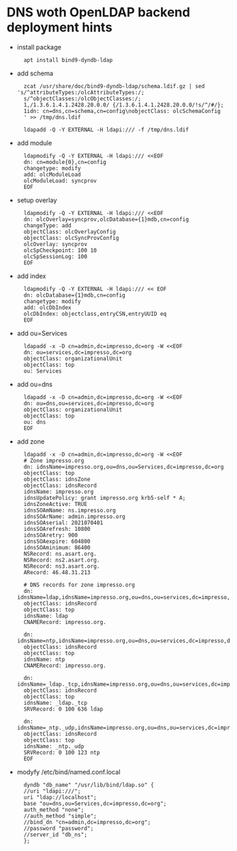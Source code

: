 # DNS woth OpenLDAP backend deployment hints

- install package

        apt install bind9-dyndb-ldap

- add schema

        zcat /usr/share/doc/bind9-dyndb-ldap/schema.ldif.gz | sed 's/^attributeTypes:/olcAttributeTypes:/;
        s/^objectClasses:/olcObjectClasses:/;
        1,/1.3.6.1.4.1.2428.20.0.0/ {/1.3.6.1.4.1.2428.20.0.0/!s/^/#/};
        1idn: cn=dns,cn=schema,cn=config\nobjectClass: olcSchemaConfig
        ' >> /tmp/dns.ldif

        ldapadd -Q -Y EXTERNAL -H ldapi:/// -f /tmp/dns.ldif

- add module

        ldapmodify -Q -Y EXTERNAL -H ldapi:/// <<EOF
        dn: cn=module{0},cn=config
        changetype: modify
        add: olcModuleLoad
        olcModuleLoad: syncprov
        EOF

- setup overlay

        ldapmodify -Q -Y EXTERNAL -H ldapi:/// <<EOF
        dn: olcOverlay=syncprov,olcDatabase={1}mdb,cn=config
        changeType: add
        objectClass: olcOverlayConfig
        objectClass: olcSyncProvConfig
        olcOverlay: syncprov
        olcSpCheckpoint: 100 10
        olcSpSessionLog: 100
        EOF

- add index

        ldapmodify -Q -Y EXTERNAL -H ldapi:/// << EOF
        dn: olcDatabase={1}mdb,cn=config
        changetype: modify
        add: olcDbIndex
        olcDbIndex: objectclass,entryCSN,entryUUID eq
        EOF

- add ou=Services

        ldapadd -x -D cn=admin,dc=impresso,dc=org -W <<EOF
        dn: ou=services,dc=impresso,dc=org
        objectClass: organizationalUnit
        objectClass: top
        ou: Services

- add ou=dns

        ldapadd -x -D cn=admin,dc=impresso,dc=org -W <<EOF
        dn: ou=dns,ou=services,dc=impresso,dc=org
        objectClass: organizationalUnit
        objectClass: top
        ou: dns
        EOF

- add zone

        ldapadd -x -D cn=admin,dc=impresso,dc=org -W <<EOF
        # Zone impresso.org
        dn: idnsName=impresso.org,ou=dns,ou=Services,dc=impresso,dc=org
        objectClass: top
        objectClass: idnsZone
        objectClass: idnsRecord
        idnsName: impresso.org
        idnsUpdatePolicy: grant impresso.org krb5-self * A;
        idnsZoneActive: TRUE
        idnsSOAmName: ns.impresso.org
        idnsSOArName: admin.impresso.org
        idnsSOAserial: 2021070401
        idnsSOArefresh: 10800
        idnsSOAretry: 900
        idnsSOAexpire: 604800
        idnsSOAminimum: 86400
        NSRecord: ns.asart.org.
        NSRecord: ns2.asart.org.
        NSRecord: ns3.asart.org.
        ARecord: 46.48.31.213

        # DNS records for zone impresso.org
        dn: idnsName=ldap,idnsName=impresso.org,ou=dns,ou=services,dc=impresso,dc=org
        objectClass: idnsRecord
        objectClass: top
        idnsName: ldap
        CNAMERecord: impresso.org.

        dn: idnsName=ntp,idnsName=impresso.org,ou=dns,ou=services,dc=impresso,dc=org
        objectClass: idnsRecord
        objectClass: top
        idnsName: ntp
        CNAMERecord: impresso.org.

        dn: idnsName=_ldap._tcp,idnsName=impresso.org,ou=dns,ou=services,dc=impresso,dc=org
        objectClass: idnsRecord
        objectClass: top
        idnsName: _ldap._tcp
        SRVRecord: 0 100 636 ldap

        dn: idnsName=_ntp._udp,idnsName=impresso.org,ou=dns,ou=services,dc=impresso,dc=org
        objectClass: idnsRecord
        objectClass: top
        idnsName: _ntp._udp
        SRVRecord: 0 100 123 ntp
        EOF

- modyfy /etc/bind/named.conf.local

        dyndb "db_name" "/usr/lib/bind/ldap.so" {
        //uri "ldapi:///";
        uri "ldap://localhost";
        base "ou=dns,ou=Services,dc=impresso,dc=org";
        auth_method "none";
        //auth_method "simple";
        //bind_dn "cn=admin,dc=impresso,dc=org";
        //password "password";
        //server_id "db_ns";
        };

